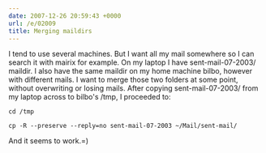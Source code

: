 ```yaml
---
date: 2007-12-26 20:59:43 +0000
url: /e/02009
title: Merging maildirs
---
```


I tend to use several machines. But I want all my mail somewhere so I can search it with mairix for example.
On my laptop I have sent-mail-07-2003/ maildir. I also have the same maildir on my home machine bilbo, however with different mails.
I want to merge those two folders at some point, without overwriting or losing mails.
After copying sent-mail-07-2003/ from my laptop across to bilbo's /tmp, I proceeded to:

	cd /tmp

	cp -R --preserve --reply=no sent-mail-07-2003 ~/Mail/sent-mail/
And it seems to work.=)
